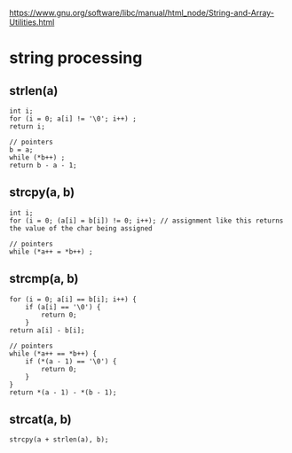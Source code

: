 https://www.gnu.org/software/libc/manual/html_node/String-and-Array-Utilities.html

# string processing
## strlen(a)
```
int i;
for (i = 0; a[i] != '\0'; i++) ;
return i;

// pointers
b = a;
while (*b++) ;
return b - a - 1;
```

## strcpy(a, b)
```
int i;
for (i = 0; (a[i] = b[i]) != 0; i++); // assignment like this returns the value of the char being assigned

// pointers
while (*a++ = *b++) ;
```

## strcmp(a, b)
```
for (i = 0; a[i] == b[i]; i++) {
    if (a[i] == '\0') {
        return 0;
    }
return a[i] - b[i];

// pointers
while (*a++ == *b++) {
    if (*(a - 1) == '\0') {
        return 0;
    }
}
return *(a - 1) - *(b - 1);
```

## strcat(a, b)
```
strcpy(a + strlen(a), b);
```